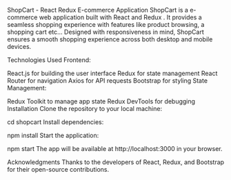 ShopCart - React Redux E-commerce Application
ShopCart is a e-commerce web application built with React and Redux . 
It provides a seamless shopping experience with features like product browsing, a shopping cart etc... 
Designed with responsiveness in mind, ShopCart ensures a smooth shopping experience across both desktop and mobile devices.


Technologies Used
Frontend:

React.js for building the user interface
Redux for state management
React Router for navigation
Axios for API requests
Bootstrap for styling
State Management:

Redux Toolkit to manage app state
Redux DevTools for debugging
Installation
Clone the repository to your local machine:



cd shopcart
Install dependencies:

npm install
Start the application:

npm start
The app will be available at http://localhost:3000 in your browser.

Acknowledgments
Thanks to the developers of React, Redux, and Bootstrap for their open-source contributions.
